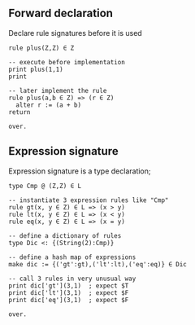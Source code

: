 ## Forward declaration

Declare rule signatures before it is used

```
rule plus(Z,Z) ∈ Z

-- execute before implementation
print plus(1,1)  
print

-- later implement the rule
rule plus(a,b ∈ Z) => (r ∈ Z)
  alter r := (a + b)
return

over.
```

## Expression signature

Expression signature is a type declaration;

```
type Cmp @ (Z,Z) ∈ L

-- instantiate 3 expression rules like "Cmp"
rule gt(x, y ∈ Z) ∈ L => (x > y)
rule lt(x, y ∈ Z) ∈ L => (x < y)
rule eq(x, y ∈ Z) ∈ L => (x = y)

-- define a dictionary of rules
type Dic <: {(String(2):Cmp)}
 
-- define a hash map of expressions
make dic := {('gt':gt),('lt':lt),('eq':eq)} ∈ Dic

-- call 3 rules in very unusual way
print dic['gt'](3,1)  ; expect $T
print dic['lt'](3,1)  ; expect $F
print dic['eq'](3,1)  ; expect $F

over.
```
